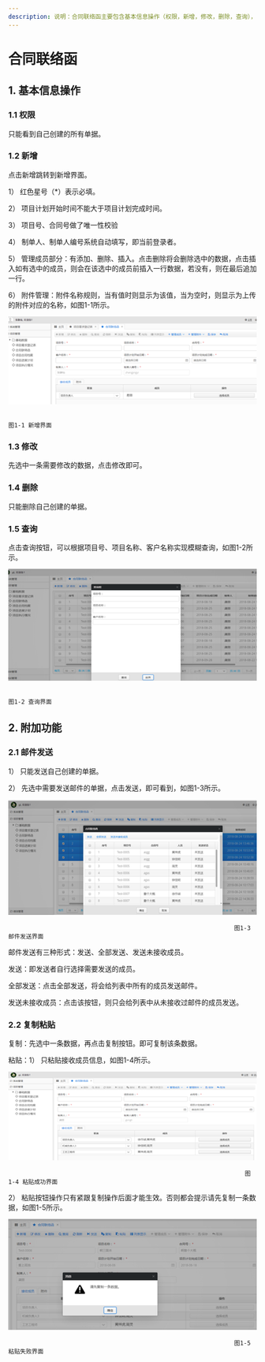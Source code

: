 ```yaml
---
description: 说明：合同联络函主要包含基本信息操作（权限，新增，修改，删除，查询），附加功能（邮件发送，复制粘贴）。
---
```


# 合同联络函

## **1.** **基本信息操作**

### 1.1  权限

只能看到自己创建的所有单据。

### 1.2  新增

点击新增跳转到新增界面。

1） 红色星号（\*）表示必填。

2） 项目计划开始时间不能大于项目计划完成时间。

3） 项目号、合同号做了唯一性校验

4） 制单人、制单人编号系统自动填写，即当前登录者。

5） 管理成员部分：有添加、删除、插入。点击删除将会删除选中的数据，点击插入如有选中的成员，则会在该选中的成员前插入一行数据，若没有，则在最后追加一行。

6） 附件管理：附件名称规则，当有值时则显示为该值，当为空时，则显示为上传的附件对应的名称，如图1-1所示。

![](../.gitbook/assets/image%20%284%29.png)

                                                                              图1-1 新增界面

### 1.3  修改

先选中一条需要修改的数据，点击修改即可。

### 1.4  删除

 只能删除自己创建的单据。

### 1.5  查询

点击查询按钮，可以根据项目号、项目名称、客户名称实现模糊查询，如图1-2所示。

![](../.gitbook/assets/image%20%2856%29.png)

                                                                           图1-2 查询界面

## **2.** **附加功能**

### 2.1 邮件发送

1） 只能发送自己创建的单据。

2） 先选中需要发送邮件的单据，点击发送，即可看到，如图1-3所示。

![](../.gitbook/assets/image%20%2816%29.png)

                                                                    图1-3 邮件发送界面

邮件发送有三种形式：发送、全部发送、发送未接收成员。

发送：即发送者自行选择需要发送的成员。

全部发送：点击全部发送，将会给列表中所有的成员发送邮件。

发送未接收成员：点击该按钮，则只会给列表中从未接收过邮件的成员发送。

### 2.2 复制粘贴

复制：先选中一条数据，再点击复制按钮。即可复制该条数据。

粘贴：1） 只粘贴接收成员信息，如图1-4所示。

![](../.gitbook/assets/image%20%2857%29.png)

                                                                       图1-4 粘贴成功界面

2） 粘贴按钮操作只有紧跟复制操作后面才能生效。否则都会提示请先复制一条数据，如图1-5所示。

![](../.gitbook/assets/image%20%2838%29.png)

                                                                    图1-5 粘贴失败界面

